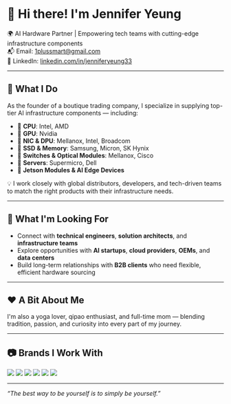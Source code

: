 # 👋 Hi there! I'm Jennifer Yeung

🌍 AI Hardware Partner | Empowering tech teams with cutting-edge infrastructure components  
📬 Email: [1plussmart@gmail.com](mailto:1plussmart@gmail.com)  
🔗 LinkedIn: [linkedin.com/in/jenniferyeung33](https://www.linkedin.com/in/jenniferyeung33)

---

## 🚀 What I Do

As the founder of a boutique trading company, I specialize in supplying top-tier AI infrastructure components — including:

- 🔹 **CPU**: Intel, AMD  
- 🔹 **GPU**: Nvidia  
- 🔹 **NIC & DPU**: Mellanox, Intel, Broadcom  
- 🔹 **SSD & Memory**: Samsung, Micron, SK Hynix  
- 🔹 **Switches & Optical Modules**: Mellanox, Cisco  
- 🔹 **Servers**: Supermicro, Dell  
- 🔹 **Jetson Modules & AI Edge Devices**

💡 I work closely with global distributors, developers, and tech-driven teams to match the right products with their infrastructure needs.

---

## 🤝 What I'm Looking For

- Connect with **technical engineers**, **solution architects**, and **infrastructure teams**
- Explore opportunities with **AI startups**, **cloud providers**, **OEMs**, and **data centers**
- Build long-term relationships with **B2B clients** who need flexible, efficient hardware sourcing

---

## ❤️ A Bit About Me

I'm also a yoga lover, qipao enthusiast, and full-time mom — blending tradition, passion, and curiosity into every part of my journey.

---

## 📷 Brands I Work With

<p>
  <img src="https://img.shields.io/badge/Intel-0071C5?logo=intel&logoColor=white" />
  <img src="https://img.shields.io/badge/AMD-ED1C24?logo=amd&logoColor=white" />
  <img src="https://img.shields.io/badge/Nvidia-76B900?logo=nvidia&logoColor=white" />
  <img src="https://img.shields.io/badge/Mellanox-005B9A?logoColor=white" />
  <img src="https://img.shields.io/badge/Supermicro-006600?logoColor=white" />
  <img src="https://img.shields.io/badge/Dell-007DB8?logo=dell&logoColor=white" />
</p>

---

_“The best way to be yourself is to simply be yourself.”_


